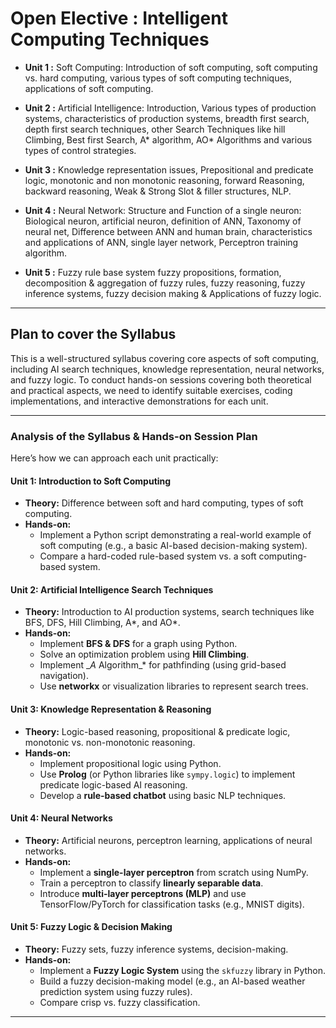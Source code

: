 # Open Elective :  Intelligent Computing Techniques

- **Unit 1 :** Soft Computing: Introduction of soft computing, soft computing vs. hard computing, various types of soft computing techniques, applications of soft computing.

- **Unit 2 :** Artificial Intelligence: Introduction, Various types of production systems, characteristics of production systems, breadth first search, depth first search techniques, other Search Techniques like hill Climbing, Best first Search, A\* algorithm, AO\* Algorithms and various types of control strategies.

- **Unit 3 :** Knowledge representation issues, Prepositional and predicate logic, monotonic and non monotonic reasoning, forward Reasoning, backward reasoning, Weak & Strong Slot & filler structures, NLP.

- **Unit 4 :** Neural Network: Structure and Function of a single neuron: Biological neuron, artificial neuron, definition of ANN, Taxonomy of neural net, Difference between ANN and human brain, characteristics and applications of ANN, single layer network, Perceptron training algorithm.

- **Unit 5 :** Fuzzy rule base system fuzzy propositions, formation, decomposition & aggregation of fuzzy rules, fuzzy reasoning, fuzzy inference systems, fuzzy decision making & Applications of fuzzy logic.

---

## Plan to cover the Syllabus

This is a well-structured syllabus covering core aspects of soft computing, including AI search techniques, knowledge representation, neural networks, and fuzzy logic. To conduct hands-on sessions covering both theoretical and practical aspects, we need to identify suitable exercises, coding implementations, and interactive demonstrations for each unit.

---

### **Analysis of the Syllabus & Hands-on Session Plan**

Here’s how we can approach each unit practically:

#### **Unit 1: Introduction to Soft Computing**

- **Theory:** Difference between soft and hard computing, types of soft computing.
- **Hands-on:**
  - Implement a Python script demonstrating a real-world example of soft computing (e.g., a basic AI-based decision-making system).
  - Compare a hard-coded rule-based system vs. a soft computing-based system.

#### **Unit 2: Artificial Intelligence Search Techniques**

- **Theory:** Introduction to AI production systems, search techniques like BFS, DFS, Hill Climbing, A\*, and AO\*.
- **Hands-on:**
  - Implement **BFS & DFS** for a graph using Python.
  - Solve an optimization problem using **Hill Climbing**.
  - Implement \__A_ Algorithm\_\* for pathfinding (using grid-based navigation).
  - Use **networkx** or visualization libraries to represent search trees.

#### **Unit 3: Knowledge Representation & Reasoning**

- **Theory:** Logic-based reasoning, propositional & predicate logic, monotonic vs. non-monotonic reasoning.
- **Hands-on:**
  - Implement propositional logic using Python.
  - Use **Prolog** (or Python libraries like `sympy.logic`) to implement predicate logic-based AI reasoning.
  - Develop a **rule-based chatbot** using basic NLP techniques.

#### **Unit 4: Neural Networks**

- **Theory:** Artificial neurons, perceptron learning, applications of neural networks.
- **Hands-on:**
  - Implement a **single-layer perceptron** from scratch using NumPy.
  - Train a perceptron to classify **linearly separable data**.
  - Introduce **multi-layer perceptrons (MLP)** and use TensorFlow/PyTorch for classification tasks (e.g., MNIST digits).

#### **Unit 5: Fuzzy Logic & Decision Making**

- **Theory:** Fuzzy sets, fuzzy inference systems, decision-making.
- **Hands-on:**
  - Implement a **Fuzzy Logic System** using the `skfuzzy` library in Python.
  - Build a fuzzy decision-making model (e.g., an AI-based weather prediction system using fuzzy rules).
  - Compare crisp vs. fuzzy classification.

---
